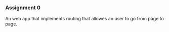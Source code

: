 ### Assignment 0 

An web app that implements routing that allowes an user to go from page to page.
